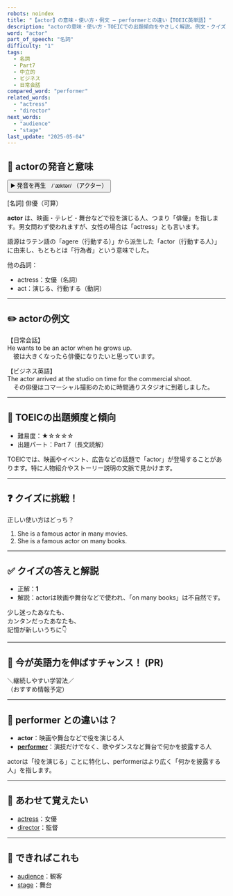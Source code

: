 ```yaml
---
robots: noindex
title: "【actor】の意味・使い方・例文 ― performerとの違い【TOEIC英単語】"
description: "actorの意味・使い方・TOEICでの出題傾向をやさしく解説。例文・クイズ付きでperformerとの違いもわかりやすく学べます。"
word: "actor"
part_of_speech: "名詞"
difficulty: "1"
tags:
  - 名詞
  - Part7
  - 中立的
  - ビジネス
  - 日常会話
compared_word: "performer"
related_words:
  - "actress"
  - "director"
next_words:
  - "audience"
  - "stage"
last_update: "2025-05-04"
---
```


## 🔰 actorの発音と意味

<button class="play-audio" onclick="playTTS('actor')">
  <span class="play-audio-main">
    ▶️ 発音を再生　/ˈæktər/
  </span>
  <span class="play-audio-sub">
    （アクター）
  </span>
</button>

[名詞] 俳優（可算）

**actor** は、映画・テレビ・舞台などで役を演じる人、つまり「俳優」を指します。男女問わず使われますが、女性の場合は「actress」とも言います。

語源はラテン語の「agere（行動する）」から派生した「actor（行動する人）」に由来し、もともとは「行為者」という意味でした。

他の品詞：  
- actress：女優（名詞）
- act：演じる、行動する（動詞）

---

## ✏️ actorの例文

【日常会話】  
He wants to be an actor when he grows up.  
　彼は大きくなったら俳優になりたいと思っています。

【ビジネス英語】  
The actor arrived at the studio on time for the commercial shoot.  
　その俳優はコマーシャル撮影のために時間通りスタジオに到着しました。

---

## 🎯 TOEICの出題頻度と傾向

- 難易度：★☆☆☆☆
- 出題パート：Part 7（長文読解）

TOEICでは、映画やイベント、広告などの話題で「actor」が登場することがあります。特に人物紹介やストーリー説明の文脈で見かけます。

---

## ❓ クイズに挑戦！

正しい使い方はどっち？

1. She is a famous actor in many movies.  
2. She is a famous actor on many books.

---

## ✅ クイズの答えと解説

- 正解：**1**
- 解説：actorは映画や舞台などで使われ、「on many books」は不自然です。

少し迷ったあなたも、  
カンタンだったあなたも、  
記憶が新しいうちに👇️

---

## 🚀 今が英語力を伸ばすチャンス！ (PR)

<div class="info-center">
＼継続しやすい学習法／<br>  
（おすすめ情報予定）
</div>

---

## 🤔  performer との違いは？

- **actor**：映画や舞台などで役を演じる人
- **[performer](/performer)**：演技だけでなく、歌やダンスなど舞台で何かを披露する人

actorは「役を演じる」ことに特化し、performerはより広く「何かを披露する人」を指します。

---

## 🧩 あわせて覚えたい

- [actress](/actress)：女優
- [director](/director)：監督

---

## 📖 できればこれも

- [audience](/audience)：観客
- [stage](/stage)：舞台

<!-- cvid: aid45_bid09 -->
